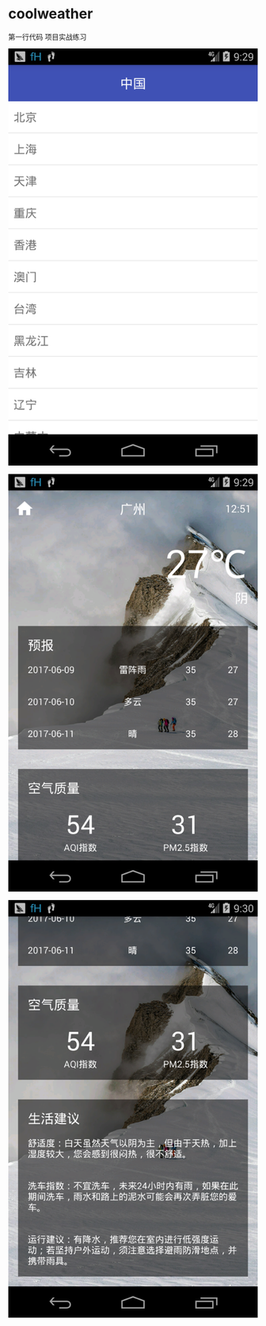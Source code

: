 ﻿# coolweather
第一行代码
项目实战练习

![Image](https://raw.githubusercontent.com/Microstrong0305/coolweather/master/app_img/1.png)


![Image](https://raw.githubusercontent.com/Microstrong0305/coolweather/master/app_img/2.png)

![Image](https://raw.githubusercontent.com/Microstrong0305/coolweather/master/app_img/3.png)

